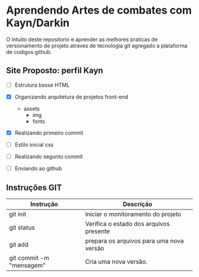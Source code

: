# Aprendendo Artes de combates com Kayn/Darkin

O intuito deste repositorio e aprender as melhores praticas de versionamento de projeto atraves de tecnologia git agregado a plataforma de codigos github.

## Site Proposto: perfil Kayn

- [ ] Estrutura basse HTML
- [x] Organizando arquitetura de projetos front-end
    - assets
        - img
        - fonts
- [x] Realizando primeiro commit
- [ ] Estilo inicial css
- [ ] Realizando segunto commit
- [ ] Enviando ao github


## Instruções GIT

| Instrução | Descrição |
|-|-|
|git init| Iniciar o monitoramento do projeto|
|git status | Verifica o estado dos arquivos presente|
|git add | prepara os arquivos para uma nova versão|
|git commit -m "mensagem"| Cria uma nova versão.|